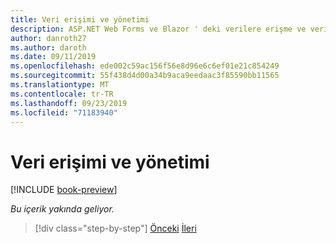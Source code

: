 ```yaml
---
title: Veri erişimi ve yönetimi
description: ASP.NET Web Forms ve Blazor ' deki verilere erişme ve verileri işleme hakkında bilgi edinin.
author: danroth27
ms.author: daroth
ms.date: 09/11/2019
ms.openlocfilehash: ede002c59ac156f56e8d96e6c6ef01e21c854249
ms.sourcegitcommit: 55f438d4d00a34b9aca9eedaac3f85590bb11565
ms.translationtype: MT
ms.contentlocale: tr-TR
ms.lasthandoff: 09/23/2019
ms.locfileid: "71183940"
---
```

# <a name="data-access-and-management"></a>Veri erişimi ve yönetimi

[!INCLUDE [book-preview](../../../includes/book-preview.md)]

*Bu içerik yakında geliyor.*

<!--
- Entity Framework
- Forms and validation
- Data sources and controls
- Calling web APIs
-->

>[!div class="step-by-step"]
>[Önceki](forms-validation.md)
>[İleri](middleware.md)
